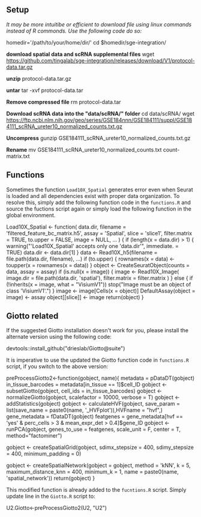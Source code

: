 ## Setup 

*It may be more intuitibe or efficient to download file using linux commands instead of R commonds. Use the following code do so:*


homedir='/path/to/your/home/dir/'
cd $homedir/sge-integration/


**download spatial data and scRNA supplemental files**
wget https://github.com/tingalab/sge-integration/releases/download/V1/protocol-data.tar.gz

**unzip**
protocol-data.tar.gz 

**untar**
tar -xvf protocol-data.tar 

**Remove compressed file**
rm protocol-data.tar 

**Download scRNA data into the "data/scRNA/" folder**
cd data/scRNA/
wget https://ftp.ncbi.nlm.nih.gov/geo/series/GSE184nnn/GSE184111/suppl/GSE184111_scRNA_ureter10_normalized_counts.txt.gz

**Uncompress**
gunzip GSE184111_scRNA_ureter10_normalized_counts.txt.gz

**Rename**
mv GSE184111_scRNA_ureter10_normalized_counts.txt count-matrix.txt

## Functions

Sometimes the function `Load10X_Spatial` generates error even when Seurat is loaded and all dependencies exist with proper data organization. To resolve this, simply add the following function code in the `functions.R` and source the fuctions script again or simply load the following function in the global environment.


Load10X_Spatial <- function(
    data.dir,
    filename = 'filtered_feature_bc_matrix.h5',
    assay = 'Spatial',
    slice = 'slice1',
    filter.matrix = TRUE,
    to.upper = FALSE,
    image = NULL,
    ...
) {
  if (length(x = data.dir) > 1) {
    warning("'Load10X_Spatial' accepts only one 'data.dir'", immediate. = TRUE)
    data.dir <- data.dir[1]
  }
  data <- Read10X_h5(filename = file.path(data.dir, filename), ...)
  if (to.upper) {
    rownames(x = data) <- toupper(x = rownames(x = data))
  }
  object <- CreateSeuratObject(counts = data, assay = assay)
  if (is.null(x = image)) {
    image <- Read10X_Image(
      image.dir = file.path(data.dir, 'spatial'),
      filter.matrix = filter.matrix
    )
  } else {
    if (!inherits(x = image, what = "VisiumV1"))
      stop("Image must be an object of class 'VisiumV1'.")
  }
  image <- image[Cells(x = object)]
  DefaultAssay(object = image) <- assay
  object[[slice]] <- image
  return(object)
}


## Giotto related

If the suggested Giotto installation doesn't work for you, please install the alternate version using the following code:

devtools::install_github("drieslab/Giotto@suite")

It is imperative to use the updated the Giotto function code in `functions.R` script, if you switch to the above version:

preProcessGiotto2<-function(gobject, name){
  metadata = pDataDT(gobject)
  in_tissue_barcodes = metadata[in_tissue == 1]$cell_ID
  gobject <- subsetGiotto(gobject, cell_ids = in_tissue_barcodes)
  gobject <- normalizeGiotto(gobject, scalefactor = 10000, verbose = T)
  gobject <- addStatistics(gobject)
  gobject <- calculateHVF(gobject, save_param = list(save_name = paste0(name, '_HVFplot')),HVFname = "hvf",)
  gene_metadata = fDataDT(gobject)
  featgenes = gene_metadata[hvf == 'yes' & perc_cells > 3 & mean_expr_det > 0.4]$gene_ID
  gobject <- runPCA(gobject,
              genes_to_use = featgenes,
              scale_unit = F, center = T,
              method="factominer")
  
  gobject <- createSpatialGrid(gobject,
                         sdimx_stepsize = 400,
                         sdimy_stepsize = 400,
                         minimum_padding = 0)
  
  gobject <- createSpatialNetwork(gobject = gobject,
                            method = 'kNN', k = 5,
                            maximum_distance_knn = 400,
                            minimum_k = 1,
                            name = paste0(name, 'spatial_network'))
  return(gobject)
}

This modified function is already added to the `fucntions.R` script. Simply update line in the `Giotto.R` script to:

U2.Giotto<-preProcessGiotto2(U2, "U2")

